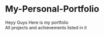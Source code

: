 # My-Personal-Portfolio
Heyy Guys Here is my portfolio<br>
All projects and achievements listed in it
